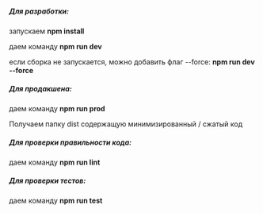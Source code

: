 ##### Для разработки:

запускаем **npm install**

даем команду **npm run dev**

если сборка не запускается, можно добавить флаг --force: **npm run dev --force**

##### Для продакшена:

даем команду **npm run prod**

Получаем папку dist содержащую минимизированный / сжатый код


##### Для проверки правильности кода:

даем команду  **npm run lint**


##### Для проверки тестов:

даем команду  **npm run test**
